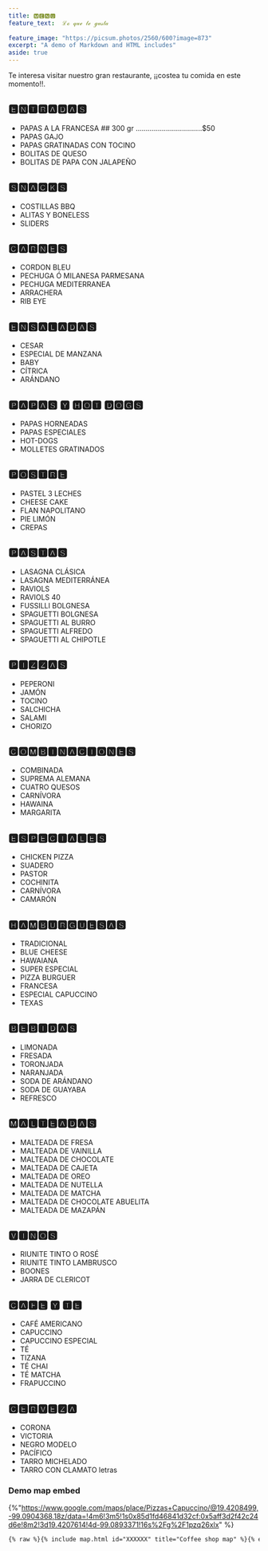 ```yaml
---
title: 🅼🅴🅽🆄
feature_text:  ℒℴ 𝓆𝓊ℯ 𝓉ℯ ℊ𝓊𝓈𝓉𝒶
  
feature_image: "https://picsum.photos/2560/600?image=873"
excerpt: "A demo of Markdown and HTML includes"
aside: true
---
```



Te interesa visitar nuestro gran restaurante, ¡¡costea tu comida en este momento!!.



## 🅴🅽🆃🆁🅰🅳🅰🆂

* PAPAS A LA FRANCESA ## 300 gr .................................$50
* PAPAS GAJO
* PAPAS GRATINADAS CON TOCINO
* BOLITAS DE QUESO
* BOLITAS DE PAPA CON JALAPEÑO


## 🆂🅽🅰🅲🅺🆂

* COSTILLAS BBQ
* ALITAS Y BONELESS
* SLIDERS


## 🅲🅰🆁🅽🅴🆂

* CORDON BLEU
* PECHUGA Ó MILANESA PARMESANA
* PECHUGA MEDITERRANEA
* ARRACHERA
* RIB EYE


## 🅴🅽🆂🅰🅻🅰🅳🅰🆂

* CESAR
* ESPECIAL DE MANZANA
* BABY
* CÍTRICA
* ARÁNDANO


## 🅿🅰🅿🅰🆂 🆈 🅷🅾🆃 🅳🅾🅶🆂

* PAPAS HORNEADAS
* PAPAS ESPECIALES
* HOT-DOGS
* MOLLETES GRATINADOS


## 🅿🅾🆂🆃🆁🅴

* PASTEL 3 LECHES
* CHEESE CAKE
* FLAN NAPOLITANO
* PIE LIMÓN
* CREPAS


## 🅿🅰🆂🆃🅰🆂

* LASAGNA CLÁSICA
* LASAGNA MEDITERRÁNEA
* RAVIOLS
* RAVIOLS 40
* FUSSILLI BOLGNESA
* SPAGUETTI BOLGNESA
* SPAGUETTI AL BURRO
* SPAGUETTI ALFREDO
* SPAGUETTI AL CHIPOTLE


## 🅿🅸🆉🆉🅰🆂

* PEPERONI
* JAMÓN
* TOCINO
* SALCHICHA
* SALAMI
* CHORIZO


## 🅲🅾🅼🅱🅸🅽🅰🅲🅸🅾🅽🅴🆂

* COMBINADA
* SUPREMA ALEMANA
* CUATRO QUESOS
* CARNÍVORA
* HAWAINA
* MARGARITA


## 🅴🆂🅿🅴🅲🅸🅰🅻🅴🆂

* CHICKEN PIZZA
* SUADERO
* PASTOR
* COCHINITA
* CARNÍVORA
* CAMARÓN


## 🅷🅰🅼🅱🆄🆁🅶🆄🅴🆂🅰🆂

* TRADICIONAL
* BLUE CHEESE
* HAWAIANA
* SUPER ESPECIAL
* PIZZA BURGUER
* FRANCESA
* ESPECIAL CAPUCCINO
* TEXAS






## 🅱🅴🅱🅸🅳🅰🆂

* LIMONADA
* FRESADA
* TORONJADA
* NARANJADA
* SODA DE ARÁNDANO
* SODA DE GUAYABA
* REFRESCO


## 🅼🅰🅻🆃🅴🅰🅳🅰🆂

* MALTEADA DE FRESA
* MALTEADA DE VAINILLA
* MALTEADA DE CHOCOLATE
* MALTEADA DE CAJETA
* MALTEADA DE OREO
* MALTEADA DE NUTELLA
* MALTEADA DE MATCHA
* MALTEADA DE CHOCOLATE ABUELITA
* MALTEADA DE MAZAPÁN


## 🆅🅸🅽🅾🆂

* RIUNITE TINTO O ROSÉ
* RIUNITE TINTO LAMBRUSCO
* BOONES
* JARRA DE CLERICOT


## 🅲🅰🅵🅴 🆈 🆃🅴

* CAFÉ AMERICANO
* CAPUCCINO
* CAPUCCINO ESPECIAL
* TÉ
* TIZANA
* TÉ CHAI
* TÉ MATCHA
* FRAPUCCINO


## 🅲🅴🆁🆅🅴🆉🅰

* CORONA
* VICTORIA
* NEGRO MODELO
* PACÍFICO
* TARRO MICHELADO
* TARRO CON CLAMATO
letras















































### Demo map embed

{%"https://www.google.com/maps/place/Pizzas+Capuccino/@19.4208499,-99.0904368,18z/data=!4m6!3m5!1s0x85d1fd46841d32cf:0x5aff3d2f42c24d6e!8m2!3d19.4207614!4d-99.0893371!16s%2Fg%2F1pzq26xlx" %} 




``` html
{% raw %}{% include map.html id="XXXXXX" title="Coffee shop map" %}{% endraw %}
```








